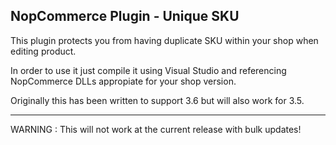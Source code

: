 ## NopCommerce Plugin - Unique SKU


This plugin protects you from having duplicate SKU within your shop when editing product. 

In order to use it just compile it using Visual Studio and referencing NopCommerce DLLs appropiate for your shop version. 

Originally this has been written to support 3.6 but will also work for 3.5.

***

WARNING : This will not work at the current release with bulk updates!
